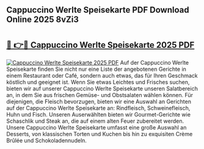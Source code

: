 ## Cappuccino Werlte Speisekarte PDF Download Online 2025 8vZi3

# <h2><a href="http://gc69lsy.nevu.top/?p=Cappuccino+Werlte+Speisekarte">🔗 👉🔴 Cappuccino Werlte Speisekarte 2025 PDF</a></h2>

[![Cappuccino Werlte Speisekarte 2025 PDF](https://i.imgur.com/dBaPXMq.png)](http://gc69lsy.nevu.top/?p=Cappuccino+Werlte+Speisekarte)
Auf der Cappuccino Werlte Speisekarte finden Sie nicht nur eine Liste der angebotenen Gerichte in einem Restaurant oder Café, sondern auch etwas, das für Ihren Geschmack köstlich und geeignet ist. Wenn Sie etwas Leichtes und Frisches suchen, bieten wir auf unserer Cappuccino Werlte Speisekarte unseren Salatbereich an, in dem Sie aus frischen Gemüse- und Obstsalaten wählen können. Für diejenigen, die Fleisch bevorzugen, bieten wir eine Auswahl an Gerichten auf der Cappuccino Werlte Speisekarte an: Rindfleisch, Schweinefleisch, Huhn und Fisch. Unseren Auserwählten bieten wir Gourmet-Gerichte wie Schaschlik und Steak an, die auf einem alten Feuer zubereitet werden. Unsere Cappuccino Werlte Speisekarte umfasst eine große Auswahl an Desserts, von klassischen Torten und Kuchen bis hin zu exquisiten Crème Brûlée und Schokoladennudeln.
